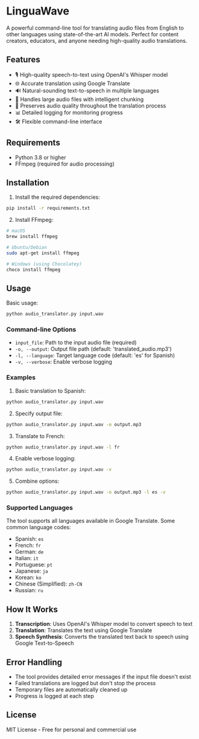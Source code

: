 # LinguaWave

A powerful command-line tool for translating audio files from English to other languages using state-of-the-art AI models. Perfect for content creators, educators, and anyone needing high-quality audio translations.

## Features

- 🎙️ High-quality speech-to-text using OpenAI's Whisper model
- 🌐 Accurate translation using Google Translate
- 🔊 Natural-sounding text-to-speech in multiple languages
- 📝 Handles large audio files with intelligent chunking
- 🔄 Preserves audio quality throughout the translation process
- 📊 Detailed logging for monitoring progress
- 🛠️ Flexible command-line interface

## Requirements

- Python 3.8 or higher
- FFmpeg (required for audio processing)

## Installation

1. Install the required dependencies:
```bash
pip install -r requirements.txt
```

2. Install FFmpeg:
```bash
# macOS
brew install ffmpeg

# Ubuntu/Debian
sudo apt-get install ffmpeg

# Windows (using Chocolatey)
choco install ffmpeg
```

## Usage

Basic usage:
```bash
python audio_translator.py input.wav
```

### Command-line Options

- `input_file`: Path to the input audio file (required)
- `-o, --output`: Output file path (default: 'translated_audio.mp3')
- `-l, --language`: Target language code (default: 'es' for Spanish)
- `-v, --verbose`: Enable verbose logging

### Examples

1. Basic translation to Spanish:
```bash
python audio_translator.py input.wav
```

2. Specify output file:
```bash
python audio_translator.py input.wav -o output.mp3
```

3. Translate to French:
```bash
python audio_translator.py input.wav -l fr
```

4. Enable verbose logging:
```bash
python audio_translator.py input.wav -v
```

5. Combine options:
```bash
python audio_translator.py input.wav -o output.mp3 -l es -v
```

### Supported Languages

The tool supports all languages available in Google Translate. Some common language codes:
- Spanish: `es`
- French: `fr`
- German: `de`
- Italian: `it`
- Portuguese: `pt`
- Japanese: `ja`
- Korean: `ko`
- Chinese (Simplified): `zh-CN`
- Russian: `ru`

## How It Works

1. **Transcription**: Uses OpenAI's Whisper model to convert speech to text
2. **Translation**: Translates the text using Google Translate
3. **Speech Synthesis**: Converts the translated text back to speech using Google Text-to-Speech

## Error Handling

- The tool provides detailed error messages if the input file doesn't exist
- Failed translations are logged but don't stop the process
- Temporary files are automatically cleaned up
- Progress is logged at each step

## License

MIT License - Free for personal and commercial use 